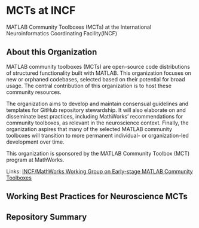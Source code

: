 #  MCTs at INCF
MATLAB Community Toolboxes (MCTs) at the International Neuroinformatics Coordinating Facility(INCF)

## About this Organization 
MATLAB community toolboxes (MCTs) are open-source code distributions of structured functionality built with MATLAB. This organization focuses on new or orphaned codebases, selected based on their potential for broad usage. The central contribution of this organization is to host these community resources. 

The organization aims to develop and maintain consensual guidelines and templates for GitHub repository stewardship. It will also elaborate on and disseminate best practices, including MathWorks’ recommendations for community toolboxes, as relevant in the neuroscience context. Finally, the organization aspires that many of the selected MATLAB community toolboxes will transition to more permanent individual- or organization-led development over time. 

This organization is sponsored by the MATLAB Community Toolbox (MCT) program at MathWorks.

Links:
[ INCF/MathWorks Working Group on Early-stage MATLAB Community Toolboxes ](https://www.incf.org/sig/incfmathworks-working-group-early-stage-matlab-community-toolboxes)

## Working Best Practices for Neuroscience MCTs

## Repository Summary

